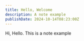 ```yaml
---
title: Hello, Welcome
description: A note example
publishDate: 2024-10-14T08:23:00Z
---
```


Hi, Hello. This is a note example
